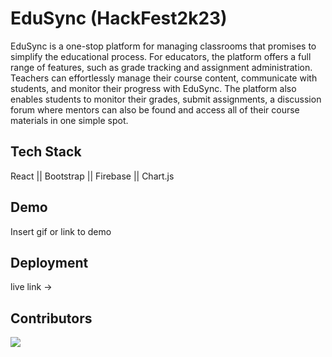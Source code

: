 
# EduSync (HackFest2k23)

EduSync is a one-stop platform for managing classrooms that promises to simplify the educational process. For educators, the platform offers a full range of features, such as grade tracking and assignment administration. Teachers can effortlessly manage their course content, communicate with students, and monitor their progress with EduSync. The platform also enables students to monitor their grades, submit assignments, a discussion forum where mentors can also be found and access all of their course materials in one simple spot.


## Tech Stack

React ||
Bootstrap ||
Firebase ||
Chart.js


## Demo

Insert gif or link to demo


## Deployment

live link -> 


## Contributors

<a href="https://github.com/Jothishwar/hackfest2k23/graphs/contributors">
  <img src="https://contrib.rocks/image?repo=Jothishwar/hackfest2k23" />
</a>
